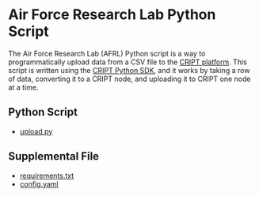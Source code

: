 # Air Force Research Lab Python Script

The Air Force Research Lab (AFRL) Python script is a way to programmatically upload data from a
CSV file to the [CRIPT platform](https://criptapp.org). This script is written using the
[CRIPT Python SDK](https://github.com/C-Accel-CRIPT/cript), and it works by taking a row of data,
converting it to a CRIPT node, and uploading it to CRIPT one node at a time.

## Python Script

* [upload.py](./upload.py)

## Supplemental File

* [requirements.txt](./requirements.txt)
* [config.yaml](./config.yaml)
